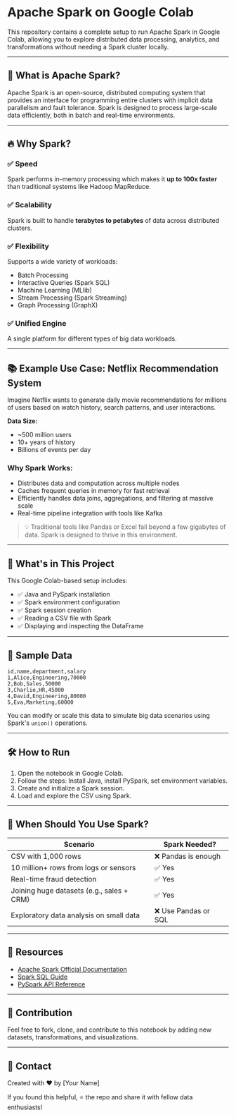 # Apache Spark on Google Colab

This repository contains a complete setup to run Apache Spark in Google Colab, allowing you to explore distributed data processing, analytics, and transformations without needing a Spark cluster locally.

---

## 🚀 What is Apache Spark?

Apache Spark is an open-source, distributed computing system that provides an interface for programming entire clusters with implicit data parallelism and fault tolerance. Spark is designed to process large-scale data efficiently, both in batch and real-time environments.

---

## 🔥 Why Spark?

### ✅ Speed

Spark performs in-memory processing which makes it **up to 100x faster** than traditional systems like Hadoop MapReduce.

### ✅ Scalability

Spark is built to handle **terabytes to petabytes** of data across distributed clusters.

### ✅ Flexibility

Supports a wide variety of workloads:

* Batch Processing
* Interactive Queries (Spark SQL)
* Machine Learning (MLlib)
* Stream Processing (Spark Streaming)
* Graph Processing (GraphX)

### ✅ Unified Engine

A single platform for different types of big data workloads.

---

## 📚 Example Use Case: Netflix Recommendation System

Imagine Netflix wants to generate daily movie recommendations for millions of users based on watch history, search patterns, and user interactions.

**Data Size:**

* \~500 million users
* 10+ years of history
* Billions of events per day

### Why Spark Works:

* Distributes data and computation across multiple nodes
* Caches frequent queries in memory for fast retrieval
* Efficiently handles data joins, aggregations, and filtering at massive scale
* Real-time pipeline integration with tools like Kafka

> 💡 Traditional tools like Pandas or Excel fail beyond a few gigabytes of data. Spark is designed to thrive in this environment.

---

## 🧪 What's in This Project

This Google Colab-based setup includes:

* ✅ Java and PySpark installation
* ✅ Spark environment configuration
* ✅ Spark session creation
* ✅ Reading a CSV file with Spark
* ✅ Displaying and inspecting the DataFrame

---

## 📁 Sample Data

```csv
id,name,department,salary
1,Alice,Engineering,70000
2,Bob,Sales,50000
3,Charlie,HR,45000
4,David,Engineering,80000
5,Eva,Marketing,60000
```

You can modify or scale this data to simulate big data scenarios using Spark's `union()` operations.

---

## 🛠️ How to Run

1. Open the notebook in Google Colab.
2. Follow the steps: Install Java, install PySpark, set environment variables.
3. Create and initialize a Spark session.
4. Load and explore the CSV using Spark.

---

## 📌 When Should You Use Spark?

| Scenario                                  | Spark Needed?       |
| ----------------------------------------- | ------------------- |
| CSV with 1,000 rows                       | ❌ Pandas is enough  |
| 10 million+ rows from logs or sensors     | ✅ Yes               |
| Real-time fraud detection                 | ✅ Yes               |
| Joining huge datasets (e.g., sales + CRM) | ✅ Yes               |
| Exploratory data analysis on small data   | ❌ Use Pandas or SQL |

---

## 📎 Resources

* [Apache Spark Official Documentation](https://spark.apache.org/docs/latest/)
* [Spark SQL Guide](https://spark.apache.org/sql/)
* [PySpark API Reference](https://spark.apache.org/docs/latest/api/python/index.html)

---

## 🙌 Contribution

Feel free to fork, clone, and contribute to this notebook by adding new datasets, transformations, and visualizations.

---

## 📧 Contact

Created with ❤️ by \[Your Name]

If you found this helpful, ⭐ the repo and share it with fellow data enthusiasts!
